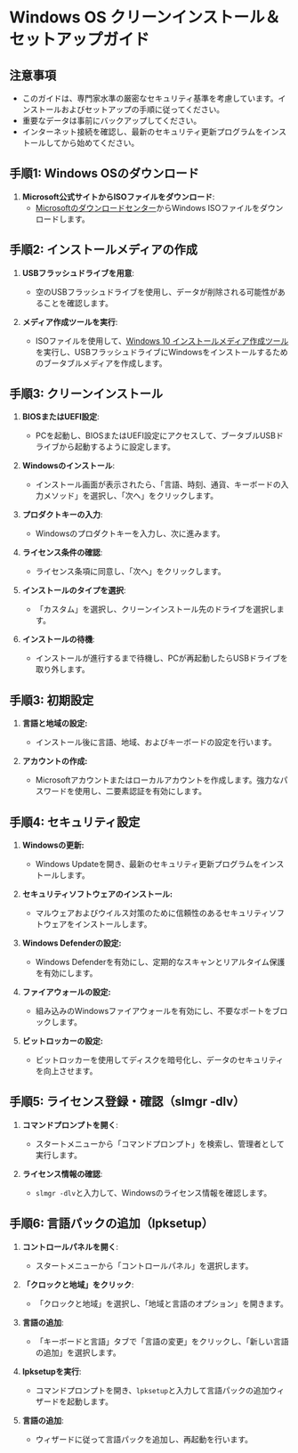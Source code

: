 # Windows OS クリーンインストール＆セットアップガイド

## 注意事項
- このガイドは、専門家水準の厳密なセキュリティ基準を考慮しています。インストールおよびセットアップの手順に従ってください。
- 重要なデータは事前にバックアップしてください。
- インターネット接続を確認し、最新のセキュリティ更新プログラムをインストールしてから始めてください。

## 手順1: Windows OSのダウンロード

1. **Microsoft公式サイトからISOファイルをダウンロード**:
   - [Microsoftのダウンロードセンター](https://www.microsoft.com/ja-jp/software-download)からWindows ISOファイルをダウンロードします。

## 手順2: インストールメディアの作成

1. **USBフラッシュドライブを用意**:
   - 空のUSBフラッシュドライブを使用し、データが削除される可能性があることを確認します。

2. **メディア作成ツールを実行**:
   - ISOファイルを使用して、[Windows 10 インストールメディア作成ツール](https://www.microsoft.com/ja-jp/software-download/windows10)を実行し、USBフラッシュドライブにWindowsをインストールするためのブータブルメディアを作成します。

## 手順3: クリーンインストール

1. **BIOSまたはUEFI設定**:
   - PCを起動し、BIOSまたはUEFI設定にアクセスして、ブータブルUSBドライブから起動するように設定します。

2. **Windowsのインストール**:
   - インストール画面が表示されたら、「言語、時刻、通貨、キーボードの入力メソッド」を選択し、「次へ」をクリックします。

3. **プロダクトキーの入力**:
   - Windowsのプロダクトキーを入力し、次に進みます。

4. **ライセンス条件の確認**:
   - ライセンス条項に同意し、「次へ」をクリックします。

5. **インストールのタイプを選択**:
   - 「カスタム」を選択し、クリーンインストール先のドライブを選択します。

6. **インストールの待機**:
   - インストールが進行するまで待機し、PCが再起動したらUSBドライブを取り外します。

## 手順3: 初期設定

1. **言語と地域の設定:**
   - インストール後に言語、地域、およびキーボードの設定を行います。

2. **アカウントの作成:**
   - Microsoftアカウントまたはローカルアカウントを作成します。強力なパスワードを使用し、二要素認証を有効にします。

## 手順4: セキュリティ設定

1. **Windowsの更新:**
   - Windows Updateを開き、最新のセキュリティ更新プログラムをインストールします。

2. **セキュリティソフトウェアのインストール:**
   - マルウェアおよびウイルス対策のために信頼性のあるセキュリティソフトウェアをインストールします。

3. **Windows Defenderの設定:**
   - Windows Defenderを有効にし、定期的なスキャンとリアルタイム保護を有効にします。

4. **ファイアウォールの設定:**
   - 組み込みのWindowsファイアウォールを有効にし、不要なポートをブロックします。

5. **ビットロッカーの設定:**
   - ビットロッカーを使用してディスクを暗号化し、データのセキュリティを向上させます。

## 手順5: ライセンス登録・確認（slmgr -dlv）

1. **コマンドプロンプトを開く**:
   - スタートメニューから「コマンドプロンプト」を検索し、管理者として実行します。

2. **ライセンス情報の確認**:
   - `slmgr -dlv`と入力して、Windowsのライセンス情報を確認します。

## 手順6: 言語パックの追加（lpksetup）

1. **コントロールパネルを開く**:
   - スタートメニューから「コントロールパネル」を選択します。

2. **「クロックと地域」をクリック**:
   - 「クロックと地域」を選択し、「地域と言語のオプション」を開きます。

3. **言語の追加**:
   - 「キーボードと言語」タブで「言語の変更」をクリックし、「新しい言語の追加」を選択します。

4. **lpksetupを実行**:
   - コマンドプロンプトを開き、`lpksetup`と入力して言語パックの追加ウィザードを起動します。

5. **言語の追加**:
   - ウィザードに従って言語パックを追加し、再起動を行います。

